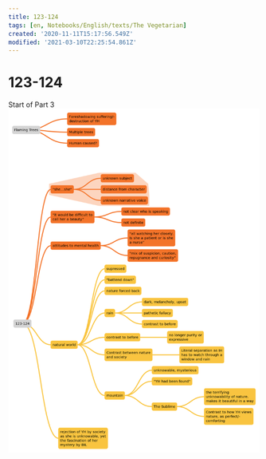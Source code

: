 ```yaml
---
title: 123-124
tags: [en, Notebooks/English/texts/The Vegetarian]
created: '2020-11-11T15:17:56.549Z'
modified: '2021-03-10T22:25:54.861Z'
---
```


# 123-124
Start of Part 3
![pages 123-124 Start of Part 3](../maps/123-124.svg)

